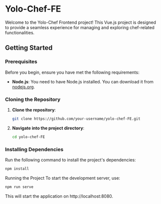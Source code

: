 # Yolo-Chef-FE

Welcome to the Yolo-Chef Frontend project! This Vue.js project is designed to provide a seamless experience for managing and exploring chef-related functionalities.

## Getting Started

### Prerequisites

Before you begin, ensure you have met the following requirements:

- **Node.js**: You need to have Node.js installed. You can download it from [nodejs.org](https://nodejs.org/).

### Cloning the Repository

1. **Clone the repository**:

    ```bash
    git clone https://github.com/your-username/yolo-chef-FE.git
    ```

2. **Navigate into the project directory**:

    ```bash
    cd yolo-chef-FE
    ```

### Installing Dependencies

Run the following command to install the project's dependencies:

```bash
npm install
```

Running the Project
To start the development server, use:
```bash
npm run serve
```

This will start the application on http://localhost:8080.
